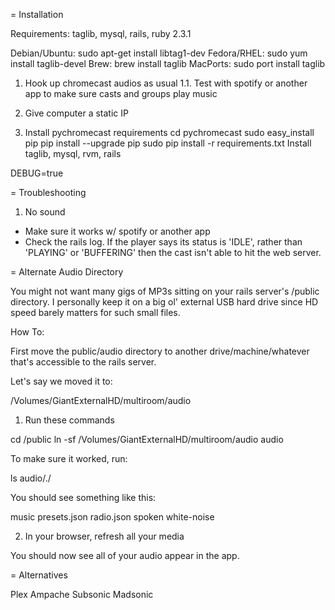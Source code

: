 
= Installation

Requirements: taglib, mysql, rails, ruby 2.3.1

Debian/Ubuntu: sudo apt-get install libtag1-dev
Fedora/RHEL: sudo yum install taglib-devel
Brew: brew install taglib
MacPorts: sudo port install taglib


1. Hook up chromecast audios as usual
1.1. Test with spotify or another app to make sure casts and groups play music

2. Give computer a static IP

3. Install pychromecast requirements
cd pychromecast
sudo easy_install pip
pip install --upgrade pip
sudo pip install -r requirements.txt
Install taglib, mysql, rvm, rails


DEBUG=true 

= Troubleshooting

1. No sound

* Make sure it works w/ spotify or another app
* Check the rails log. If the player says its status is 'IDLE', rather than 'PLAYING' or 'BUFFERING' then the cast isn't able to hit the web server.


= Alternate Audio Directory

You might not want many gigs of MP3s sitting on your rails server's /public directory. I personally keep it on a big ol' external USB hard drive since HD speed barely matters for such small files.

How To:

First move the public/audio directory to another drive/machine/whatever that's accessible to the rails server.

Let's say we moved it to:

/Volumes/GiantExternalHD/multiroom/audio

1. Run these commands

cd <multiroom dir>/public
ln -sf /Volumes/GiantExternalHD/multiroom/audio audio

To make sure it worked, run:

ls audio/./

You should see something like this:

music   presets.json  radio.json  spoken    white-noise

2. In your browser, refresh all your media

You should now see all of your audio appear in the app.



= Alternatives

Plex
Ampache
Subsonic
Madsonic

